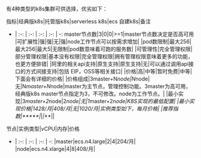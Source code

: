 有4种类型的k8s集群可供选择，优劣如下：


指标|经典版k8s|托管版k8s|serverless k8s|ecs 自建k8s|备注  
- | :-: | :-: | :-: | :-: | -:
master节点数|3|0|0|>=1|master节点数决定是否高可用
|可扩展性|强|强|无|强|node工作节点可以按需求增加|
|pod数限制|最大256|最大256|最大5|无限制|pod数意味着可跑的服务数|
|可管理性|完全管理权限|部分管理权限|基本没有权限|完全管理权限|拥有管理权限意味着更多的功能，也更方便排错|
|阿里的相关api支持|原生支持|原生支持|无|可以通过调用api接口的方式间接支持|包括 EIP，OSS等相关接口|
|价格|高|中等|暂时免费|中等|下面会有详细的价格|
|价格组成|3master+N*node|N*node|无|N*master+N*node|master为主节点，管理控制功能。3master为高可用，经典版k8s master节点指定为3，不可修改。node为工作节点。|
|最小实现|3*master+2*node|2*node|无|1*master+2*node|K8S实现的最低配置|
|最小实现价格|1428/月|408/月|无|1020/月|实例类型如下，每月价格|
|推荐指数|*****|*|*|***||

节点|实例类型|vCPU|内存|价格
- | :-: | :-: | :-: | -:
|master|ecs.n4.large|2|4|204/月|
|node|ecs.n4.xlarge|4|8|408/月|
